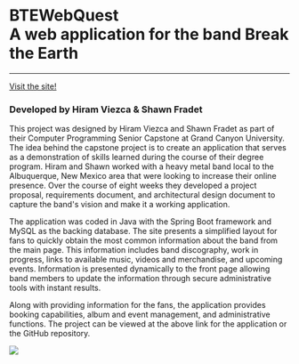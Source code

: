 # BTEWebQuest<br>A web application for the band Break the Earth

***

[Visit the site!](https://breaktheearth.herokuapp.com/)

### Developed by Hiram Viezca & Shawn Fradet

<p>This project was designed by Hiram Viezca and Shawn Fradet as part of their Computer Programming
                        Senior Capstone at Grand Canyon University. The idea behind the capstone project is to create
                        an application that serves as a demonstration of skills learned during the course of their
                        degree program. Hiram and Shawn worked with a heavy metal band local to the Albuquerque, New
                        Mexico area that were looking to increase their online presence. Over the course of eight weeks
                        they developed a project proposal, requirements document, and architectural design document to
                        capture the band's vision and make it a working application.
                    </p>
                    <p>
                        The application was coded in Java with the Spring Boot framework and MySQL as the backing
                        database.
                        The site presents a simplified layout for fans to quickly obtain the most common information
                        about the band from the main page. This information includes band discography, work in progress,
                        links to available music, videos and merchandise, and upcoming events. Information is presented
                        dynamically to the front page allowing band members to update the information through secure
                        administrative tools with instant results.
                    </p>
                    <p>
                        Along with providing information for the fans, the application provides booking capabilities,
                        album and event management, and administrative functions. The project can be viewed at the above
                        link for the application or the GitHub repository.
                    </p>

![](C:\Users\sfrad\IdeaProjects\BTEWebQuest\BTEWebQuest\src\main\resources\static\images\breaktheearth.png)
